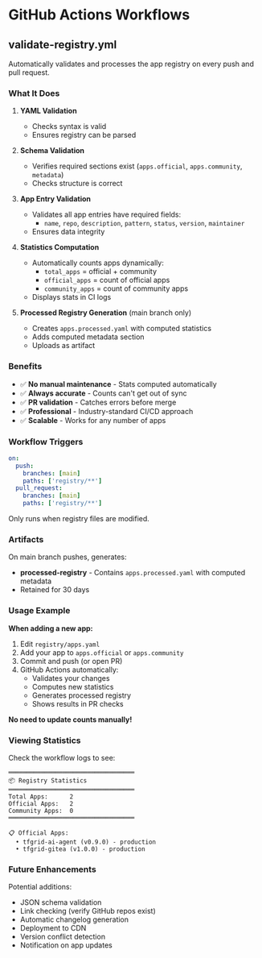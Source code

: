 # GitHub Actions Workflows

## validate-registry.yml

Automatically validates and processes the app registry on every push and pull request.

### What It Does

1. **YAML Validation**
   - Checks syntax is valid
   - Ensures registry can be parsed

2. **Schema Validation**
   - Verifies required sections exist (`apps.official`, `apps.community`, `metadata`)
   - Checks structure is correct

3. **App Entry Validation**
   - Validates all app entries have required fields:
     - `name`, `repo`, `description`, `pattern`, `status`, `version`, `maintainer`
   - Ensures data integrity

4. **Statistics Computation**
   - Automatically counts apps dynamically:
     - `total_apps` = official + community
     - `official_apps` = count of official apps
     - `community_apps` = count of community apps
   - Displays stats in CI logs

5. **Processed Registry Generation** (main branch only)
   - Creates `apps.processed.yaml` with computed statistics
   - Adds computed metadata section
   - Uploads as artifact

### Benefits

- ✅ **No manual maintenance** - Stats computed automatically
- ✅ **Always accurate** - Counts can't get out of sync
- ✅ **PR validation** - Catches errors before merge
- ✅ **Professional** - Industry-standard CI/CD approach
- ✅ **Scalable** - Works for any number of apps

### Workflow Triggers

```yaml
on:
  push:
    branches: [main]
    paths: ['registry/**']
  pull_request:
    branches: [main]
    paths: ['registry/**']
```

Only runs when registry files are modified.

### Artifacts

On main branch pushes, generates:
- **processed-registry** - Contains `apps.processed.yaml` with computed metadata
- Retained for 30 days

### Usage Example

**When adding a new app:**

1. Edit `registry/apps.yaml`
2. Add your app to `apps.official` or `apps.community`
3. Commit and push (or open PR)
4. GitHub Actions automatically:
   - Validates your changes
   - Computes new statistics
   - Generates processed registry
   - Shows results in PR checks

**No need to update counts manually!**

### Viewing Statistics

Check the workflow logs to see:
```
═══════════════════════════════════
📦 Registry Statistics
═══════════════════════════════════
Total Apps:      2
Official Apps:   2
Community Apps:  0
═══════════════════════════════════

📋 Official Apps:
  • tfgrid-ai-agent (v0.9.0) - production
  • tfgrid-gitea (v1.0.0) - production
```

### Future Enhancements

Potential additions:
- JSON schema validation
- Link checking (verify GitHub repos exist)
- Automatic changelog generation
- Deployment to CDN
- Version conflict detection
- Notification on app updates
